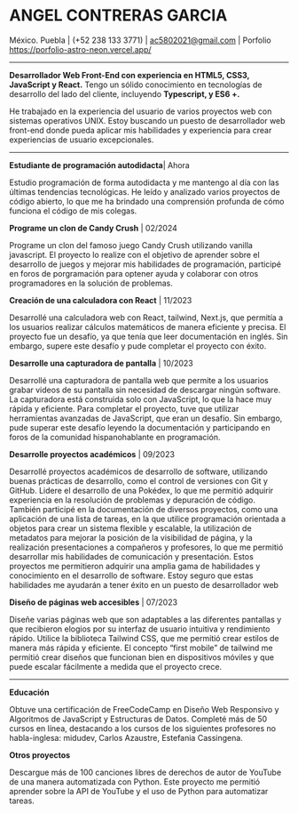 # ANGEL CONTRERAS GARCIA

México. Puebla | (+52 238 133 3771) | ac5802021@gmail.com | Porfolio https://porfolio-astro-neon.vercel.app/

---

**Desarrollador Web Front-End con experiencia en HTML5, CSS3, JavaScript y
React.** Tengo un sólido
conocimiento en tecnologías de desarrollo del lado del cliente, incluyendo
**Typescript, y ES6 +.**

He trabajado en la experiencia del usuario de varios proyectos web con sistemas
operativos UNIX. Estoy buscando un puesto de desarrollador web front-end donde
pueda aplicar mis habilidades y experiencia para crear experiencias de usuario
excepcionales.

---

**Estudiante de programación autodidacta**| Ahora

Estudio programación de forma autodidacta y me mantengo al día con las últimas
tendencias tecnológicas. He leído y analizado varios proyectos de código
abierto, lo que me ha brindado una comprensión profunda de cómo funciona el
código de mis colegas.

**Programe un clon de Candy Crush** | 02/2024

Programe un clon del famoso juego Candy Crush utilizando vanilla javascript. El
proyecto lo realize con el objetivo de aprender sobre el desarrollo de juegos y
mejorar mis habilidades de programación, participé en foros de porgramación para
optener ayuda y colaborar con otros programadores en la solución de problemas.

**Creación de una calculadora con React** | 11/2023

Desarrollé una calculadora web con React, tailwind, Next.js, que permitía a los
usuarios realizar cálculos matemáticos de manera eficiente y precisa. El
proyecto fue un desafío, ya que tenía que leer documentación en inglés. Sin
embargo, supere este desafío y pude completar el proyecto con éxito.

**Desarrolle una capturadora de pantalla** | 10/2023

Desarrollé una capturadora de pantalla web que permite a los usuarios grabar
videos de su pantalla sin necesidad de descargar ningún software. La capturadora
está construida solo con JavaScript, lo que la hace muy rápida y eficiente. Para
completar el proyecto, tuve que utilizar herramientas avanzadas de JavaScript,
que eran un desafío. Sin embargo, pude superar este desafío leyendo la
documentación y participando en foros de la comunidad hispanohablante en
programación.

**Desarrolle proyectos académicos** | 09/2023

Desarrollé proyectos académicos de desarrollo de software, utilizando buenas
prácticas de desarrollo, como el control de versiones con Git y GitHub. Lidere
el desarrollo de una Pokédex, lo que me permitió adquirir experiencia en la
resolución de problemas y depuración de código. También participé en la
documentación de diversos proyectos, como una aplicación de una lista de tareas,
en la que utilice programación orientada a objetos para crear un sistema
flexible y escalable, la utilización de metadatos para mejorar la posición de la
visibilidad de página, y la realización presentaciones a compañeros y
profesores, lo que me permitió desarrollar mis habilidades de comunicación y
presentación. Estos proyectos me permitieron adquirir una amplia gama de
habilidades y conocimiento en el desarrollo de software. Estoy seguro que estas
habilidades me ayudarán a tener éxito en un puesto de desarrollador web

**Diseño de páginas web accesibles** | 07/2023

Diseñe varias páginas web que son adaptables a las diferentes pantallas y que
recibieron elogios por su interfaz de usuario intuitiva y rendimiento rápido.
Utilice la biblioteca Tailwind CSS, que me permitió crear estilos de manera más
rápida y eficiente. El concepto “first mobile” de tailwind me permitió crear
diseños que funcionan bien en dispositivos móviles y que puede escalar
fácilmente a medida que el proyecto crece.

---

**Educación**

Obtuve una certificación de FreeCodeCamp en Diseño Web Responsivo y Algoritmos
de JavaScript y Estructuras de Datos. Completé más de 50 cursos en línea,
destacando a los cursos de los siguientes profesores no habla-inglesa: midudev,
Carlos Azaustre, Estefania Cassingena.

**Otros proyectos**

Descargue más de 100 canciones libres de derechos de autor de YouTube de una
manera automatizada con Python. Este proyecto me permitió aprender sobre la API
de YouTube y el uso de Python para automatizar tareas.
